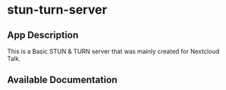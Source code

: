 # stun-turn-server

## App Description

This is a Basic STUN &amp; TURN server that was mainly created for Nextcloud Talk.

## Available Documentation

